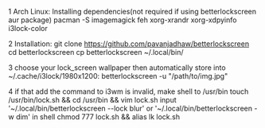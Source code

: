 1 Arch Linux: Installing dependencies(not required if using betterlockscreen aur package)
	pacman -S imagemagick feh xorg-xrandr xorg-xdpyinfo i3lock-color

2 Installation:
	git clone https://github.com/pavanjadhaw/betterlockscreen
	cd betterlockscreen
	cp betterlockscreen ~/.local/bin/

3 choose your lock_screen wallpaper then automatically store into ~/.cache/i3lock/1980x1200:
	betterlockscreen -u "/path/to/img.jpg"

4 if that add the command to i3wm is invalid, make shell to /usr/bin
	touch /usr/bin/lock.sh && cd /usr/bin && vim lock.sh
	input '~/.local/bin/betterlockscreen --lock blur' or '~/.local/bin/betterlockscreen -w dim' in shell
	chmod 777 lock.sh && alias lk lock.sh
